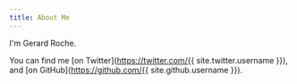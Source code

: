 ```yaml
---
title: About Me
---
```


I'm Gerard Roche.

You can find me [on Twitter](https://twitter.com/{{ site.twitter.username }}), and [on GitHub](https://github.com/{{ site.github.username }}).
